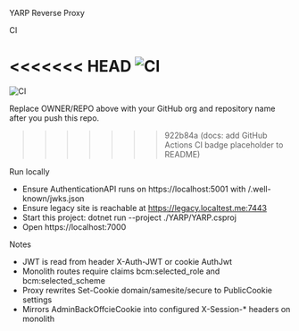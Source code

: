 YARP Reverse Proxy

CI

<<<<<<< HEAD
![CI](https://github.com/Brandon255-rgb/BCMTrac_YARP/actions/workflows/dotnet.yml/badge.svg)
=======
![CI](https://github.com/OWNER/REPO/actions/workflows/dotnet.yml/badge.svg)

Replace OWNER/REPO above with your GitHub org and repository name after you push this repo.
>>>>>>> 922b84a (docs: add GitHub Actions CI badge placeholder to README)

Run locally

- Ensure AuthenticationAPI runs on https://localhost:5001 with /.well-known/jwks.json
- Ensure legacy site is reachable at https://legacy.localtest.me:7443
- Start this project: dotnet run --project ./YARP/YARP.csproj
- Open https://localhost:7000

Notes

- JWT is read from header X-Auth-JWT or cookie AuthJwt
- Monolith routes require claims bcm:selected_role and bcm:selected_scheme
- Proxy rewrites Set-Cookie domain/samesite/secure to PublicCookie settings
- Mirrors AdminBackOffcieCookie into configured X-Session-\* headers on monolith
